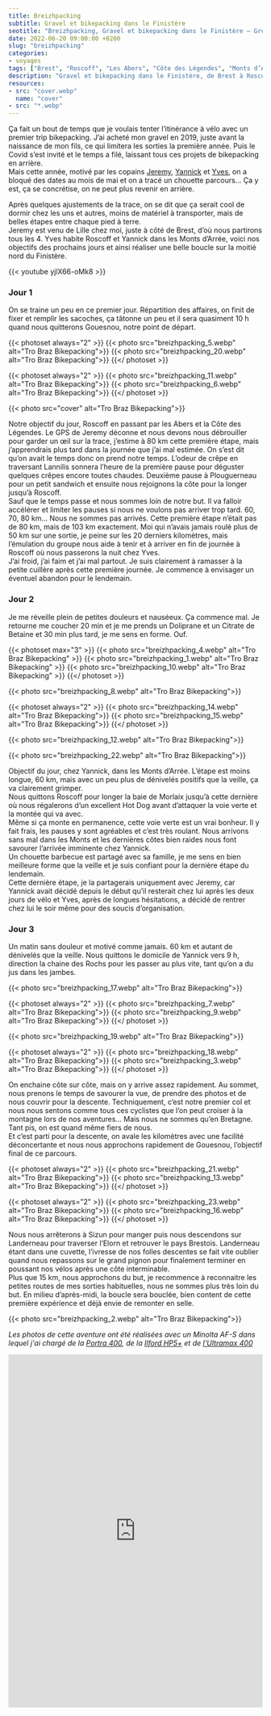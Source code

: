```yaml
---
title: Breizhpacking
subtitle: Gravel et bikepacking dans le Finistère
seotitle: "Breizhpacking, Gravel et bikepacking dans le Finistère — Grégory Mignard"
date: 2022-06-20 09:00:00 +0200
slug: "breizhpacking"
categories:
- voyages
tags: ["Brest", "Roscoff", "Les Abers", "Côte des Légendes", "Monts d’Arrée", "Les Rochs", "Bikepacking", "Vélo", "Tourisme", "Gravel"]
description: "Gravel et bikepacking dans le Finistère, de Brest à Roscoff, de Roscoff aux Monts d’Arrée, des Monts d’Arrée à Brest."
resources:
- src: "cover.webp"
  name: "cover"
- src: "*.webp"
---
```


Ça fait un bout de temps que je voulais tenter l’itinérance à vélo avec un premier trip bikepacking. J’ai acheté mon gravel en 2019, juste avant la naissance de mon fils, ce qui limitera les sorties la première année. Puis le Covid s’est invité et le temps a filé, laissant tous ces projets de bikepacking en arrière.  
Mais cette année, motivé par les copains [Jeremy](https://jeremyjanin.com), [Yannick](https://yannickschutz.com) et [Yves](https://yvesquere.com), on a bloqué des dates au mois de mai et on a tracé un chouette parcours… Ça y est, ça se concrétise, on ne peut plus revenir en arrière.

Après quelques ajustements de la trace, on se dit que ça serait cool de dormir chez les uns et autres, moins de matériel à transporter, mais de belles étapes entre chaque pied à terre.  
Jeremy est venu de Lille chez moi, juste à côté de Brest, d’où nous partirons tous les 4. Yves habite Roscoff et Yannick dans les Monts d’Arrée, voici nos objectifs des prochains jours et ainsi réaliser une belle boucle sur la moitié nord du Finistère.

{{< youtube yjlX66-oMk8 >}}

### Jour 1

On se traine un peu en ce premier jour. Répartition des affaires, on finit de fixer et remplir les sacoches, ça tâtonne un peu et il sera quasiment 10 h quand nous quitterons Gouesnou, notre point de départ.  

{{< photoset always="2" >}}
{{< photo src="breizhpacking_5.webp" alt="Tro Braz Bikepacking">}}
{{< photo src="breizhpacking_20.webp" alt="Tro Braz Bikepacking">}}
{{</ photoset >}}

{{< photoset always="2" >}}
{{< photo src="breizhpacking_11.webp" alt="Tro Braz Bikepacking">}}
{{< photo src="breizhpacking_6.webp" alt="Tro Braz Bikepacking">}}
{{</ photoset >}}

{{< photo src="cover" alt="Tro Braz Bikepacking">}}

Notre objectif du jour, Roscoff en passant par les Abers et la Côte des Légendes. Le GPS de Jeremy déconne et nous devons nous débrouiller pour garder un œil sur la trace, j’estime à 80 km cette première étape, mais j’apprendrais plus tard dans la journée que j’ai mal estimée. On s’est dit qu’on avait le temps donc on prend notre temps. L’odeur de crêpe en traversant Lannilis sonnera l’heure de la première pause pour déguster quelques crêpes encore toutes chaudes. Deuxième pause à Plouguerneau pour un petit sandwich et ensuite nous rejoignons la côte pour la longer jusqu’à Roscoff.  
Sauf que le temps passe et nous sommes loin de notre but. Il va falloir accélérer et limiter les pauses si nous ne voulons pas arriver trop tard. 60, 70, 80 km… Nous ne sommes pas arrivés. Cette première étape n’était pas de 80 km, mais de 103 km exactement. Moi qui n’avais jamais roulé plus de 50 km sur une sortie, je peine sur les 20 derniers kilomètres, mais l’émulation du groupe nous aide à tenir et à arriver en fin de journée à Roscoff où nous passerons la nuit chez Yves.  
J’ai froid, j’ai faim et j’ai mal partout. Je suis clairement à ramasser à la petite cuillère après cette première journée. Je commence à envisager un éventuel abandon pour le lendemain.

### Jour 2

Je me réveille plein de petites douleurs et nauséeux. Ça commence mal. Je retourne me coucher 20 min et je me prends un Doliprane et un Citrate de Betaine et 30 min plus tard, je me sens en forme. Ouf.  

{{< photoset max="3" >}}
  {{< photo src="breizhpacking_4.webp" alt="Tro Braz Bikepacking" >}}
  {{< photo src="breizhpacking_1.webp" alt="Tro Braz Bikepacking" >}}
  {{< photo src="breizhpacking_10.webp" alt="Tro Braz Bikepacking" >}}
{{</ photoset >}}

{{< photo src="breizhpacking_8.webp" alt="Tro Braz Bikepacking">}}

{{< photoset always="2" >}}
{{< photo src="breizhpacking_14.webp" alt="Tro Braz Bikepacking">}}
{{< photo src="breizhpacking_15.webp" alt="Tro Braz Bikepacking">}}
{{</ photoset >}}

{{< photo src="breizhpacking_12.webp" alt="Tro Braz Bikepacking">}}

{{< photo src="breizhpacking_22.webp" alt="Tro Braz Bikepacking">}}

Objectif du jour, chez Yannick, dans les Monts d’Arrée. L’étape est moins longue, 60 km, mais avec un peu plus de dénivelés positifs que la veille, ça va clairement grimper.  
Nous quittons Roscoff pour longer la baie de Morlaix jusqu’à cette dernière où nous régalerons d’un excellent Hot Dog avant d’attaquer la voie verte et la montée qui va avec.  
Même si ça monte en permanence, cette voie verte est un vrai bonheur. Il y fait frais, les pauses y sont agréables et c’est très roulant. Nous arrivons sans mal dans les Monts et les dernières côtes bien raides nous font savourer l’arrivée imminente chez Yannick.  
Un chouette barbecue est partagé avec sa famille, je me sens en bien meilleure forme que la veille et je suis confiant pour la dernière étape du lendemain.  
Cette dernière étape, je la partagerais uniquement avec Jeremy, car Yannick avait décidé depuis le début qu’il resterait chez lui après les deux jours de vélo et Yves, après de longues hésitations, a décidé de rentrer chez lui le soir même pour des soucis d’organisation.

### Jour 3

Un matin sans douleur et motivé comme jamais. 60 km et autant de dénivelés que la veille. Nous quittons le domicile de Yannick vers 9 h, direction la chaine des Rochs pour les passer au plus vite, tant qu’on a du jus dans les jambes.  

{{< photo src="breizhpacking_17.webp" alt="Tro Braz Bikepacking">}}

{{< photoset always="2" >}}
{{< photo src="breizhpacking_7.webp" alt="Tro Braz Bikepacking">}}
{{< photo src="breizhpacking_9.webp" alt="Tro Braz Bikepacking">}}
{{</ photoset >}}

{{< photo src="breizhpacking_19.webp" alt="Tro Braz Bikepacking">}}

{{< photoset always="2" >}}
{{< photo src="breizhpacking_18.webp" alt="Tro Braz Bikepacking">}}
{{< photo src="breizhpacking_3.webp" alt="Tro Braz Bikepacking">}}
{{</ photoset >}}

On enchaine côte sur côte, mais on y arrive assez rapidement. Au sommet, nous prenons le temps de savourer la vue, de prendre des photos et de nous couvrir pour la descente. Techniquement, c’est notre premier col et nous nous sentons comme tous ces cyclistes que l’on peut croiser à la montagne lors de nos aventures… Mais nous ne sommes qu’en Bretagne. Tant pis, on est quand même fiers de nous.  
Et c’est parti pour la descente, on avale les kilomètres avec une facilité déconcertante et nous nous approchons rapidement de Gouesnou, l’objectif final de ce parcours.  

{{< photoset always="2" >}}
{{< photo src="breizhpacking_21.webp" alt="Tro Braz Bikepacking">}}
{{< photo src="breizhpacking_13.webp" alt="Tro Braz Bikepacking">}}
{{</ photoset >}}

{{< photoset always="2" >}}
{{< photo src="breizhpacking_23.webp" alt="Tro Braz Bikepacking">}}
{{< photo src="breizhpacking_16.webp" alt="Tro Braz Bikepacking">}}
{{</ photoset >}}

Nous nous arrêterons à Sizun pour manger puis nous descendons sur Landerneau pour traverser l’Elorn et retrouver le pays Brestois. Landerneau étant dans une cuvette, l’ivresse de nos folles descentes se fait vite oublier quand nous repassons sur le grand pignon pour finalement terminer en poussant nos vélos après une côte interminable.  
Plus que 15 km, nous approchons du but, je recommence à reconnaitre les petites routes de mes sorties habituelles, nous ne sommes plus très loin du but. En milieu d’après-midi, la boucle sera bouclée, bien content de cette première expérience et déjà envie de remonter en selle.

{{< photo src="breizhpacking_2.webp" alt="Tro Braz Bikepacking">}}

*Les photos de cette aventure ont été réalisées avec un Minolta AF-S dans lequel j'ai chargé de la [Portra 400](https://www.digit-photo.com/KODAK-Portra-400-135-36-Poses-X5-rKFILM386.html?dpa_id=23), de la [Ilford HP5+](https://www.digit-photo.com/ILFORD-HP5-135-400asa-36-Poses-rFNBI1574577.html?dpa_id=23) et de [l'Ultramax 400](https://www.digit-photo.com/KODAK-Ultramax-400-135-36-Poses-X3-rKODAK41024389.html?dpa_id=23)*  

<iframe src="https://www.komoot.fr/tour/689571867/embed?profile=1" width="100%" height="700" frameborder="0" scrolling="no"></iframe>